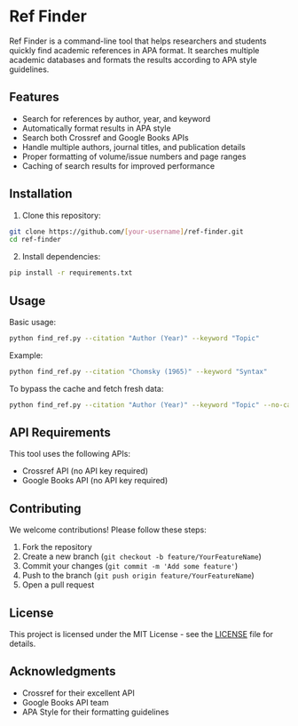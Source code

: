 # Ref Finder

Ref Finder is a command-line tool that helps researchers and students quickly find academic references in APA format. It searches multiple academic databases and formats the results according to APA style guidelines.

## Features

- Search for references by author, year, and keyword
- Automatically format results in APA style
- Search both Crossref and Google Books APIs
- Handle multiple authors, journal titles, and publication details
- Proper formatting of volume/issue numbers and page ranges
- Caching of search results for improved performance

## Installation

1. Clone this repository:
```bash
git clone https://github.com/[your-username]/ref-finder.git
cd ref-finder
```

2. Install dependencies:
```bash
pip install -r requirements.txt
```

## Usage

Basic usage:
```bash
python find_ref.py --citation "Author (Year)" --keyword "Topic"
```

Example:
```bash
python find_ref.py --citation "Chomsky (1965)" --keyword "Syntax"
```

To bypass the cache and fetch fresh data:
```bash
python find_ref.py --citation "Author (Year)" --keyword "Topic" --no-cache
```

## API Requirements

This tool uses the following APIs:
- Crossref API (no API key required)
- Google Books API (no API key required)

## Contributing

We welcome contributions! Please follow these steps:

1. Fork the repository
2. Create a new branch (`git checkout -b feature/YourFeatureName`)
3. Commit your changes (`git commit -m 'Add some feature'`)
4. Push to the branch (`git push origin feature/YourFeatureName`)
5. Open a pull request

## License

This project is licensed under the MIT License - see the [LICENSE](LICENSE) file for details.

## Acknowledgments

- Crossref for their excellent API
- Google Books API team
- APA Style for their formatting guidelines
